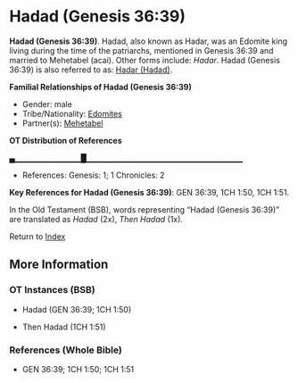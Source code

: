 # Hadad (Genesis 36:39)
**Hadad (Genesis 36:39)**. 
Hadad, also known as Hadar, was an Edomite king living during the time of the patriarchs, mentioned in Genesis 36:39 and married to Mehetabel (acai). 
Other forms include: 
*Hadar*. 
Hadad (Genesis 36:39) is also referred to as: 
[Hadar (Hadad)](Hadar.md). 




**Familial Relationships of Hadad (Genesis 36:39)**


* Gender: male
* Tribe/Nationality: [Edomites](../../../groups/md/acai/Edom.md)
* Partner(s): [Mehetabel](Mehetabel.md)


**OT Distribution of References**

▄▁▁▁▁▁▁▁▁▁▁▁█▁▁▁▁▁▁▁▁▁▁▁▁▁▁▁▁▁▁▁▁▁▁▁▁▁▁
* References: Genesis: 1; 1 Chronicles: 2



**Key References for Hadad (Genesis 36:39)**: 
GEN 36:39, 1CH 1:50, 1CH 1:51. 


In the Old Testament (BSB), words representing “Hadad (Genesis 36:39)” are translated as 
*Hadad* (2x), *Then Hadad* (1x). 




Return to [Index](00-Index.md)

## More Information

### OT Instances (BSB)

* Hadad (GEN 36:39; 1CH 1:50)

* Then Hadad (1CH 1:51)



### References (Whole Bible)

* GEN 36:39; 1CH 1:50; 1CH 1:51



